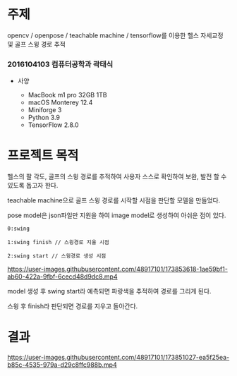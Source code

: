 # 주제

opencv / openpose / teachable machine / tensorflow를 이용한 헬스 자세교정 및 골프 스윙 경로 추적

### 2016104103 컴퓨터공학과 곽태식

* 사양

    - MacBook m1 pro 32GB 1TB
    - macOS Monterey 12.4
    - Miniforge 3
    - Python 3.9
    - TensorFlow 2.8.0

# 프로젝트 목적

헬스의 팔 각도, 골프의 스윙 경로를 추적하여 사용자 스스로 확인하여 보완, 발전 할 수 있도록 돕고자 한다.



teachable machine으로 골프 스윙 경로를 시작할 시점을 판단할 모델을 만들었다.

pose model은 json파일만 지원을 하여 image model로 생성하여 아쉬운 점이 있다.

    0:swing

    1:swing finish // 스윙경로 지울 시점

    2:swing start // 스윙경로 생성 시점

https://user-images.githubusercontent.com/48917101/173853618-1ae59bf1-ab60-422a-9fbf-6cecd48d9dc8.mp4


model 생성 후 swing start라 예측되면 파랑색을 추적하여 경로를 그리게 된다.

스윙 후 finish라 판단되면 경로를 지우고 돌아간다.

# 결과

https://user-images.githubusercontent.com/48917101/173851027-ea5f25ea-b85c-4535-979a-d29c8ffc988b.mp4


